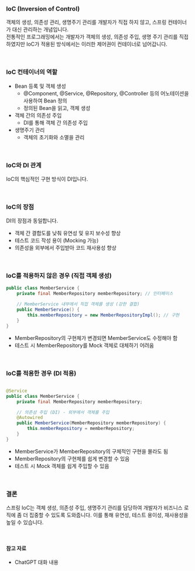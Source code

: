 ### IoC (Inversion of Control)

객체의 생성, 의존성 관리, 생명주기 관리를 개발자가 직접 하지 않고, 스프링 컨테이너가 대신 관리하는 개념입니다.  
전통적인 프로그래밍에서는 개발자가 객체의 생성, 의존성 주입, 생명 주기 관리를 직접 하였지만 IoC가 적용된 방식에서는 이러한 제어권이 컨테이너로 넘어갑니다.

<br />

### IoC 컨테이너의 역할

- Bean 등록 및 객체 생성
    - @Component, @Service, @Repository, @Controller 등의 어노테이션을 사용하여 Bean 정의
    - 정의된 Bean을 읽고, 객체 생성
- 객체 간의 의존성 주입
    - DI를 통해 객체 간 의존성 주입
- 생명주기 관리
    - 객체의 초기화와 소멸을 관리

<br />

### IoC와 DI 관계

IoC의 핵심적인 구현 방식이 DI입니다.

<br />

### IoC의 장점

DI의 장점과 동일합니다.

- 객체 간 결합도를 낮춰 유연성 및 유지 보수성 향상
- 테스트 코드 작성 용이 (Mocking 가능)
- 의존성을 외부에서 주입받아 코드 재사용성 향상

<br />

### IoC를 적용하지 않은 경우 (직접 객체 생성)

```java
public class MemberService {
    private final MemberRepository memberRepository; // 인터페이스

    // MemberService 내부에서 직접 객체를 생성 (강한 결합)
    public MemberService() {
        this.memberRepository = new MemberRepositoryImpl(); // 구현
    }
}
```

- MemberRepository의 구현체가 변경되면 MemberService도 수정해야 함
- 테스트 시 MemberRepository를 Mock 객체로 대체하기 어려움

<br />

### IoC를 적용한 경우 (DI 적용)

```java

@Service
public class MemberService {
    private final MemberRepository memberRepository;

    // 의존성 주입 (DI) - 외부에서 객체를 주입
    @Autowired
    public MemberService(MemberRepository memberRepository) {
        this.memberRepository = memberRepository;
    }
}
```

- MemberService가 MemberRepository의 구체적인 구현을 몰라도 됨
- MemberRepository의 구현체를 쉽게 변경할 수 있음
- 테스트 시 Mock 객체를 쉽게 주입할 수 있음

<br />

### 결론

스프링 IoC는 객체 생성, 의존성 주입, 생명주기 관리를 담당하여 개발자가 비즈니스 로직에 좀 더 집중할 수 있도록 도와줍니다. 이를 통해 유연성, 테스트 용이성, 재사용성을 높일 수 있습니다.

<br />

#### 참고 자료

- ChatGPT 대화 내용